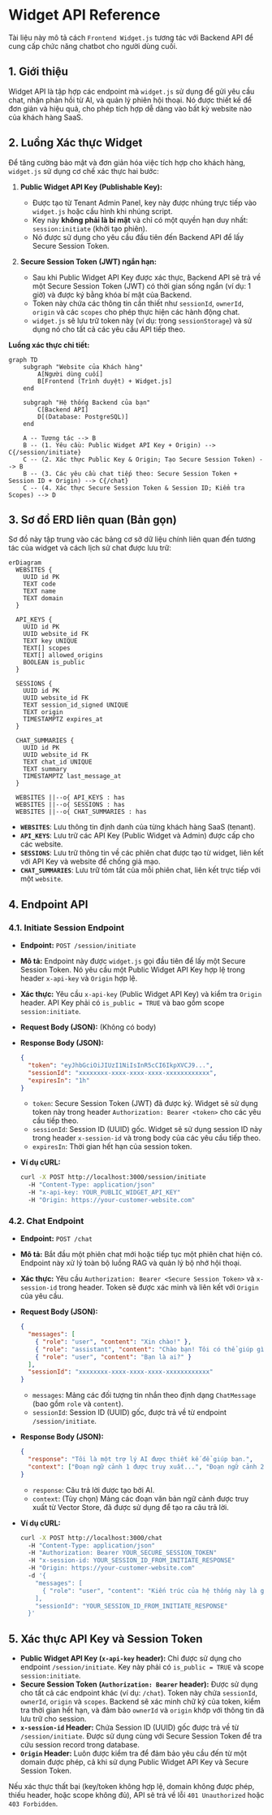 # Widget API Reference

Tài liệu này mô tả cách `Frontend Widget.js` tương tác với Backend API để cung cấp chức năng chatbot cho người dùng cuối.

## 1. Giới thiệu

Widget API là tập hợp các endpoint mà `widget.js` sử dụng để gửi yêu cầu chat, nhận phản hồi từ AI, và quản lý phiên hội thoại. Nó được thiết kế để đơn giản và hiệu quả, cho phép tích hợp dễ dàng vào bất kỳ website nào của khách hàng SaaS.

## 2. Luồng Xác thực Widget

Để tăng cường bảo mật và đơn giản hóa việc tích hợp cho khách hàng, `widget.js` sử dụng cơ chế xác thực hai bước:

1.  **Public Widget API Key (Publishable Key):**
    - Được tạo từ Tenant Admin Panel, key này được nhúng trực tiếp vào `widget.js` hoặc cấu hình khi nhúng script.
    - Key này **không phải là bí mật** và chỉ có một quyền hạn duy nhất: `session:initiate` (khởi tạo phiên).
    - Nó được sử dụng cho yêu cầu đầu tiên đến Backend API để lấy Secure Session Token.

2.  **Secure Session Token (JWT) ngắn hạn:**
    - Sau khi Public Widget API Key được xác thực, Backend API sẽ trả về một Secure Session Token (JWT) có thời gian sống ngắn (ví dụ: 1 giờ) và được ký bằng khóa bí mật của Backend.
    - Token này chứa các thông tin cần thiết như `sessionId`, `ownerId`, `origin` và các `scopes` cho phép thực hiện các hành động chat.
    - `widget.js` sẽ lưu trữ token này (ví dụ: trong `sessionStorage`) và sử dụng nó cho tất cả các yêu cầu API tiếp theo.

**Luồng xác thực chi tiết:**

```mermaid
graph TD
    subgraph "Website của Khách hàng"
        A[Người dùng cuối]
        B[Frontend (Trình duyệt) + Widget.js]
    end

    subgraph "Hệ thống Backend của bạn"
        C[Backend API]
        D[(Database: PostgreSQL)]
    end

    A -- Tương tác --> B
    B -- (1. Yêu cầu: Public Widget API Key + Origin) --> C{/session/initiate}
    C -- (2. Xác thực Public Key & Origin; Tạo Secure Session Token) --> B
    B -- (3. Các yêu cầu chat tiếp theo: Secure Session Token + Session ID + Origin) --> C{/chat}
    C -- (4. Xác thực Secure Session Token & Session ID; Kiểm tra Scopes) --> D
```

## 3. Sơ đồ ERD liên quan (Bản gọn)

Sơ đồ này tập trung vào các bảng cơ sở dữ liệu chính liên quan đến tương tác của widget và cách lịch sử chat được lưu trữ:

```mermaid
erDiagram
  WEBSITES {
    UUID id PK
    TEXT code
    TEXT name
    TEXT domain
  }

  API_KEYS {
    UUID id PK
    UUID website_id FK
    TEXT key UNIQUE
    TEXT[] scopes
    TEXT[] allowed_origins
    BOOLEAN is_public
  }

  SESSIONS {
    UUID id PK
    UUID website_id FK
    TEXT session_id_signed UNIQUE
    TEXT origin
    TIMESTAMPTZ expires_at
  }

  CHAT_SUMMARIES {
    UUID id PK
    UUID website_id FK
    TEXT chat_id UNIQUE
    TEXT summary
    TIMESTAMPTZ last_message_at
  }

  WEBSITES ||--o{ API_KEYS : has
  WEBSITES ||--o{ SESSIONS : has
  WEBSITES ||--o{ CHAT_SUMMARIES : has
```

- **`WEBSITES`**: Lưu thông tin định danh của từng khách hàng SaaS (tenant).
- **`API_KEYS`**: Lưu trữ các API Key (Public Widget và Admin) được cấp cho các website.
- **`SESSIONS`**: Lưu trữ thông tin về các phiên chat được tạo từ widget, liên kết với API Key và website để chống giả mạo.
- **`CHAT_SUMMARIES`**: Lưu trữ tóm tắt của mỗi phiên chat, liên kết trực tiếp với một `website`.

## 4. Endpoint API

### 4.1. Initiate Session Endpoint

- **Endpoint:** `POST /session/initiate`
- **Mô tả:** Endpoint này được `widget.js` gọi đầu tiên để lấy một Secure Session Token. Nó yêu cầu một Public Widget API Key hợp lệ trong header `x-api-key` và `Origin` hợp lệ.
- **Xác thực:** Yêu cầu `x-api-key` (Public Widget API Key) và kiểm tra `Origin` header. API Key phải có `is_public = TRUE` và bao gồm scope `session:initiate`.

- **Request Body (JSON):** (Không có body)

- **Response Body (JSON):**

  ```json
  {
    "token": "eyJhbGciOiJIUzI1NiIsInR5cCI6IkpXVCJ9...",
    "sessionId": "xxxxxxxx-xxxx-xxxx-xxxx-xxxxxxxxxxxx",
    "expiresIn": "1h"
  }
  ```

  - `token`: Secure Session Token (JWT) đã được ký. Widget sẽ sử dụng token này trong header `Authorization: Bearer <token>` cho các yêu cầu tiếp theo.
  - `sessionId`: Session ID (UUID) gốc. Widget sẽ sử dụng session ID này trong header `x-session-id` và trong body của các yêu cầu tiếp theo.
  - `expiresIn`: Thời gian hết hạn của session token.

- **Ví dụ cURL:**

  ```bash
  curl -X POST http://localhost:3000/session/initiate
    -H "Content-Type: application/json"
    -H "x-api-key: YOUR_PUBLIC_WIDGET_API_KEY"
    -H "Origin: https://your-customer-website.com"
  ```

### 4.2. Chat Endpoint

- **Endpoint:** `POST /chat`
- **Mô tả:** Bắt đầu một phiên chat mới hoặc tiếp tục một phiên chat hiện có. Endpoint này xử lý toàn bộ luồng RAG và quản lý bộ nhớ hội thoại.
- **Xác thực:** Yêu cầu `Authorization: Bearer <Secure Session Token>` và `x-session-id` trong header. Token sẽ được xác minh và liên kết với `Origin` của yêu cầu.

- **Request Body (JSON):**

  ```json
  {
    "messages": [
      { "role": "user", "content": "Xin chào!" },
      { "role": "assistant", "content": "Chào bạn! Tôi có thể giúp gì?" },
      { "role": "user", "content": "Bạn là ai?" }
    ],
    "sessionId": "xxxxxxxx-xxxx-xxxx-xxxx-xxxxxxxxxxxx"
  }
  ```

  - `messages`: Mảng các đối tượng tin nhắn theo định dạng `ChatMessage` (bao gồm `role` và `content`).
  - `sessionId`: Session ID (UUID) gốc, được trả về từ endpoint `/session/initiate`.

- **Response Body (JSON):**

  ```json
  {
    "response": "Tôi là một trợ lý AI được thiết kế để giúp bạn.",
    "context": ["Đoạn ngữ cảnh 1 được truy xuất...", "Đoạn ngữ cảnh 2 được truy xuất..."]
  }
  ```

  - `response`: Câu trả lời được tạo bởi AI.
  - `context`: (Tùy chọn) Mảng các đoạn văn bản ngữ cảnh được truy xuất từ Vector Store, đã được sử dụng để tạo ra câu trả lời.

- **Ví dụ cURL:**

  ```bash
  curl -X POST http://localhost:3000/chat
    -H "Content-Type: application/json"
    -H "Authorization: Bearer YOUR_SECURE_SESSION_TOKEN"
    -H "x-session-id: YOUR_SESSION_ID_FROM_INITIATE_RESPONSE"
    -H "Origin: https://your-customer-website.com"
    -d '{
      "messages": [
        { "role": "user", "content": "Kiến trúc của hệ thống này là gì?" }
      ],
      "sessionId": "YOUR_SESSION_ID_FROM_INITIATE_RESPONSE"
    }'
  ```

## 5. Xác thực API Key và Session Token

- **Public Widget API Key (`x-api-key` header):** Chỉ được sử dụng cho endpoint `/session/initiate`. Key này phải có `is_public = TRUE` và scope `session:initiate`.
- **Secure Session Token (`Authorization: Bearer` header):** Được sử dụng cho tất cả các endpoint khác (ví dụ: `/chat`). Token này chứa `sessionId`, `ownerId`, `origin` và `scopes`. Backend sẽ xác minh chữ ký của token, kiểm tra thời gian hết hạn, và đảm bảo `ownerId` và `origin` khớp với thông tin đã lưu trữ cho session.
- **`x-session-id` Header:** Chứa Session ID (UUID) gốc được trả về từ `/session/initiate`. Được sử dụng cùng với Secure Session Token để tra cứu session record trong database.
- **`Origin` Header:** Luôn được kiểm tra để đảm bảo yêu cầu đến từ một domain được phép, cả khi sử dụng Public Widget API Key và Secure Session Token.

Nếu xác thực thất bại (key/token không hợp lệ, domain không được phép, thiếu header, hoặc scope không đủ), API sẽ trả về lỗi `401 Unauthorized` hoặc `403 Forbidden`.
